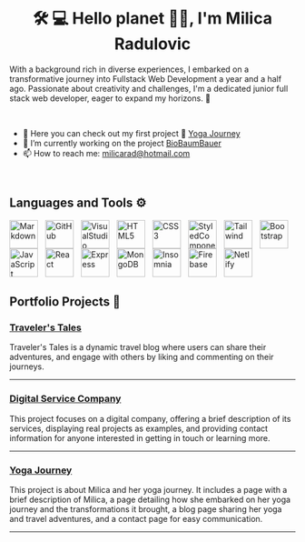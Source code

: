 
<h1 align="center">🛠️ 💻 Hello planet 🙋‍♀️, I'm Milica Radulovic</h1>

<p>With a background rich in diverse experiences, I embarked on a transformative journey into Fullstack Web Development a year and a half ago. 
Passionate about creativity and challenges, I'm a dedicated junior full stack web developer, eager to expand my horizons. 🚀</p>
<br>

- 🔭 Here you can check out my first project 📂 [Yoga Journey](https://milicarad.netlify.app/)
- 🌳 I’m currently working on the project [BioBaumBauer](https://github.com/solawi-projects)
- 📫 How to reach me: milicarad@hotmail.com

<br>

## Languages and Tools ⚙️  
<img align="left" alt="Markdown" width="50px" style="padding-right:10px;" src="https://cdn.jsdelivr.net/gh/devicons/devicon/icons/markdown/markdown-original.svg" /> 
<img align="left" alt="GitHub" width="50px" style="padding-right:10px;" src="https://cdn.jsdelivr.net/gh/devicons/devicon/icons/github/github-original-wordmark.svg" /> 
<img align="left" alt="VisualStudio Code" width="50px" style="padding-right:10px;" src="https://cdn.jsdelivr.net/gh/devicons/devicon/icons/vscode/vscode-original.svg" />
<img align="left" alt="HTML5" width="50px" style="padding-right:10px;" src="https://cdn.jsdelivr.net/gh/devicons/devicon/icons/html5/html5-original.svg" />
<img align="left" alt="CSS3" width="50px" style="padding-right:10px;" src="https://cdn.jsdelivr.net/gh/devicons/devicon/icons/css3/css3-original.svg" />
<img align="left" alt="StyledComponents" width="50px" style="padding-right:10px;" src="https://raw.githubusercontent.com/styled-components/brand/master/styled-components.png" />
<img align="left" alt="Tailwind" width="50px" style="padding-right:10px;" src="https://logowik.com/content/uploads/images/tailwind-css3232.logowik.com.webp" />
<img align="left" alt="Bootstrap" width="50px" style="padding-right:10px;" src="https://cdn.jsdelivr.net/gh/devicons/devicon/icons/bootstrap/bootstrap-original.svg" />
<img align="left" alt="JavaScript" width="50px" style="padding-right:10px;" src="https://cdn.jsdelivr.net/gh/devicons/devicon/icons/javascript/javascript-original.svg" />
<img align="left" alt="React" width="50px" style="padding-right:10px;" src="https://cdn.iconscout.com/icon/free/png-512/free-react-1-282599.png?f=webp&w=256" />
<img align="left" alt="Express" width="50px" style="padding-right:10px;" src="https://cdn-icons-png.flaticon.com/512/919/919825.png" />
<img align="left" alt="MongoDB" width="50px" style="padding-right:10px;" src="https://www.svgrepo.com/show/331488/mongodb.svg" />
<img align="left" alt="Insomnia" width="50px" style="padding-right:10px;" src="https://www.svgrepo.com/show/353904/insomnia.svg" />
<img align="left" alt="Firebase" width="50px" style="padding-right:10px;" src="https://cdn.worldvectorlogo.com/logos/firebase-1.svg" />
<img align="left" alt="Netlify" width="50px" style="padding-right:10px;"  src="https://seeklogo.com/images/N/netlify-icon-logo-7CF6AA9DC7-seeklogo.com.png" />



<br>
<br>
<br>
<br>
<br>
<br>


## Portfolio Projects 📂

### [Traveler's Tales](https://travel-blog-a62ef.web.app/)
Traveler's Tales is a dynamic travel blog where users can share their adventures, and engage with others by liking and commenting on their journeys.

---

### [Digital Service Company](https://ds-company.netlify.app/)
This project focuses on a digital company, offering a brief description of its services, displaying real projects as examples, and providing contact information for anyone interested in getting in touch or learning more.

---

### [Yoga Journey](https://milicarad.netlify.app/)
This project is about Milica and her yoga journey. It includes a page with a brief description of Milica, a page detailing how she embarked on her yoga journey and the transformations it brought, a blog page sharing her yoga and travel adventures, and a contact page for easy communication.

---


